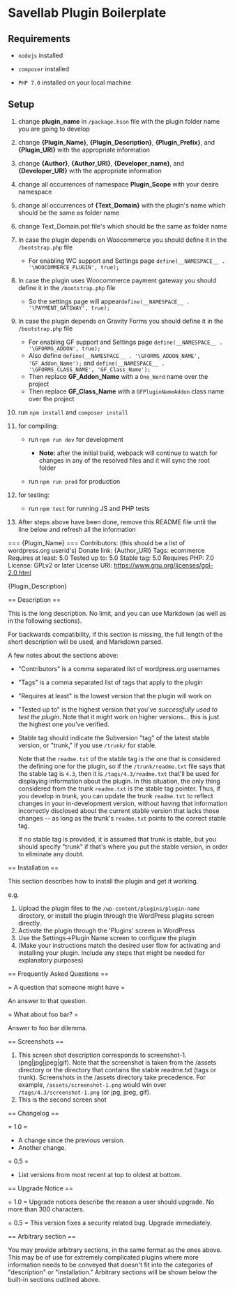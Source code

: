 # Savellab Plugin Boilerplate

## Requirements

* `nodejs` installed

* `composer` installed
* `PHP 7.0` installed on your local machine

## Setup

1. change **plugin_name** in `/package.hson` file with the plugin folder name you are going to develop

1. change **{Plugin_Name}**, **{Plugin_Description}**, **{Plugin_Prefix}**, and **{Plugin_URI}** with the appropriate information
1. change **{Author}**, **{Author_URI}**, **{Developer_name}**, and **{Developer_URI}** with the appropriate information
1. change all occurrences of namespace **Plugin_Scope** with your desire namespace
1. change all occurrences of **{Text_Domain}** with the plugin's name which should be the same as folder name
1. change Text_Domain.pot file's which should be the same as folder name
1. In case the plugin depends on Woocommerce you should define it in the `/bootstrap.php` file
    * For enabling WC support and Settings page `define(__NAMESPACE__ . '\WOOCOMMERCE_PLUGIN', true);`
1. In case the plugin uses Woocommerce payment gateway you should define it in the  `/bootstrap.php` file
    * So the settings page will appear`define(__NAMESPACE__ . '\PAYMENT_GATEWAY', true);`
1. In case the plugin depends on Gravity Forms you should define it in the `/bootstrap.php` file
    * For enabling GF support and Settings page `define(__NAMESPACE__ . '\GFORMS_ADDON', true);`
    * Also define `define(__NAMESPACE__ . '\GFORMS_ADDON_NAME', 'GF_Addon_Name');` and `define(__NAMESPACE__ . '\GFORMS_CLASS_NAME', 'GF_Class_Name');`
    * Then replace **GF_Addon_Name** with a `One_Word` name over the project
    * Then replace **GF_Class_Name** with a `GFPluginNameAddon` class name over the project
1. run `npm install` and `composer install`
1. for compiling:
   * run `npm run dev` for development

      * **Note:** after the initial build, webpack will continue to watch for changes in any of the resolved files and it will sync the root folder
   * run `npm run prod` for production

1. for testing:
   * run `npm test` for running JS and PHP tests
   
1. After steps above have been done, remove this README file until the line below and refresh all the information

=== {Plugin_Name} ===
Contributors: (this should be a list of wordpress.org userid's)
Donate link: {Author_URI}
Tags: ecommerce
Requires at least: 5.0
Tested up to: 5.0
Stable tag: 5.0
Requires PHP: 7.0
License: GPLv2 or later
License URI: https://www.gnu.org/licenses/gpl-2.0.html

{Plugin_Description}

== Description ==

This is the long description.  No limit, and you can use Markdown (as well as in the following sections).

For backwards compatibility, if this section is missing, the full length of the short description will be used, and
Markdown parsed.

A few notes about the sections above:

*   "Contributors" is a comma separated list of wordpress.org usernames
*   "Tags" is a comma separated list of tags that apply to the plugin
*   "Requires at least" is the lowest version that the plugin will work on
*   "Tested up to" is the highest version that you've *successfully used to test the plugin*. Note that it might work on
higher versions... this is just the highest one you've verified.
*   Stable tag should indicate the Subversion "tag" of the latest stable version, or "trunk," if you use `/trunk/` for
stable.

    Note that the `readme.txt` of the stable tag is the one that is considered the defining one for the plugin, so
if the `/trunk/readme.txt` file says that the stable tag is `4.3`, then it is `/tags/4.3/readme.txt` that'll be used
for displaying information about the plugin.  In this situation, the only thing considered from the trunk `readme.txt`
is the stable tag pointer.  Thus, if you develop in trunk, you can update the trunk `readme.txt` to reflect changes in
your in-development version, without having that information incorrectly disclosed about the current stable version
that lacks those changes -- as long as the trunk's `readme.txt` points to the correct stable tag.

    If no stable tag is provided, it is assumed that trunk is stable, but you should specify "trunk" if that's where
you put the stable version, in order to eliminate any doubt.

== Installation ==

This section describes how to install the plugin and get it working.

e.g.

1. Upload the plugin files to the `/wp-content/plugins/plugin-name` directory, or install the plugin through the WordPress plugins screen directly.
1. Activate the plugin through the 'Plugins' screen in WordPress
1. Use the Settings->Plugin Name screen to configure the plugin
1. (Make your instructions match the desired user flow for activating and installing your plugin. Include any steps that might be needed for explanatory purposes)


== Frequently Asked Questions ==

= A question that someone might have =

An answer to that question.

= What about foo bar? =

Answer to foo bar dilemma.

== Screenshots ==

1. This screen shot description corresponds to screenshot-1.(png|jpg|jpeg|gif). Note that the screenshot is taken from
the /assets directory or the directory that contains the stable readme.txt (tags or trunk). Screenshots in the /assets
directory take precedence. For example, `/assets/screenshot-1.png` would win over `/tags/4.3/screenshot-1.png`
(or jpg, jpeg, gif).
2. This is the second screen shot

== Changelog ==

= 1.0 =
* A change since the previous version.
* Another change.

= 0.5 =
* List versions from most recent at top to oldest at bottom.

== Upgrade Notice ==

= 1.0 =
Upgrade notices describe the reason a user should upgrade.  No more than 300 characters.

= 0.5 =
This version fixes a security related bug.  Upgrade immediately.

== Arbitrary section ==

You may provide arbitrary sections, in the same format as the ones above.  This may be of use for extremely complicated
plugins where more information needs to be conveyed that doesn't fit into the categories of "description" or
"installation."  Arbitrary sections will be shown below the built-in sections outlined above.

